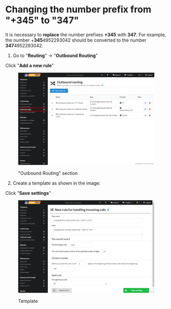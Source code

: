 # Changing the number prefix from "+345" to "347"

It is necessary to **replace** the number prefixes **+345** with **347**. For example, the number +**345**4952293042 should be converted to the number **347**4952293042.

1. Go to "**Routing**" → "**Outbound Routing**"

Click "**Add a new rule**"

<figure><img src="../../../.gitbook/assets/OutboundRoutingSection.png" alt=""><figcaption><p>"Outbound Routing" section</p></figcaption></figure>

2. Create a template as shown in the image:

Click "**Save settings**"

<figure><img src="../../../.gitbook/assets/template345347.png" alt=""><figcaption><p>Template</p></figcaption></figure>
